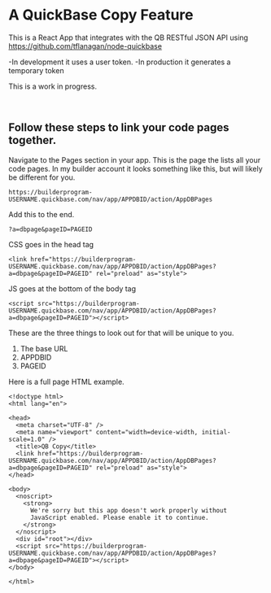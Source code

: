 # A QuickBase Copy Feature

This is a React App that integrates with the QB RESTful JSON API using https://github.com/tflanagan/node-quickbase

-In development it uses a user token.
-In production it generates a temporary token

This is a work in progress.

</br>

## Follow these steps to link your code pages together.

Navigate to the Pages section in your app. This is the page the lists all your code pages. In my builder account it looks something like this, but will likely be different for you.

```
https://builderprogram-USERNAME.quickbase.com/nav/app/APPDBID/action/AppDBPages
```

Add this to the end.

```
?a=dbpage&pageID=PAGEID
```

CSS goes in the head tag

```
<link href="https://builderprogram-USERNAME.quickbase.com/nav/app/APPDBID/action/AppDBPages?a=dbpage&pageID=PAGEID" rel="preload" as="style">
```

JS goes at the bottom of the body tag

```
<script src="https://builderprogram-USERNAME.quickbase.com/nav/app/APPDBID/action/AppDBPages?a=dbpage&pageID=PAGEID"></script>
```

These are the three things to look out for that will be unique to you.

1. The base URL
2. APPDBID
3. PAGEID

Here is a full page HTML example.

```
<!doctype html>
<html lang="en">

<head>
  <meta charset="UTF-8" />
  <meta name="viewport" content="width=device-width, initial-scale=1.0" />
  <title>QB Copy</title>
  <link href="https://builderprogram-USERNAME.quickbase.com/nav/app/APPDBID/action/AppDBPages?a=dbpage&pageID=PAGEID" rel="preload" as="style">
</head>

<body>
  <noscript>
    <strong>
      We're sorry but this app doesn't work properly without
      JavaScript enabled. Please enable it to continue.
    </strong>
  </noscript>
  <div id="root"></div>
  <script src="https://builderprogram-USERNAME.quickbase.com/nav/app/APPDBID/action/AppDBPages?a=dbpage&pageID=PAGEID"></script>
</body>

</html>
```
